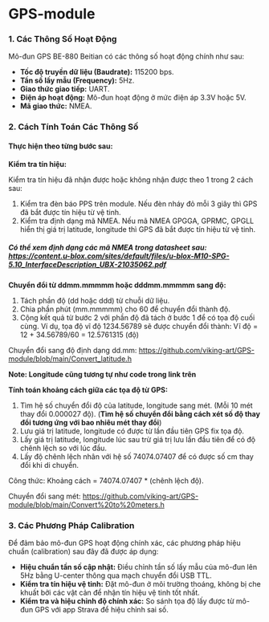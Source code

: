 # GPS-module
### 1. Các Thông Số Hoạt Động
Mô-đun GPS BE-880 Beitian có các thông số hoạt động chính như sau:
- **Tốc độ truyền dữ liệu (Baudrate):** 115200 bps.
- **Tần số lấy mẫu (Frequency):** 5Hz.
- **Giao thức giao tiếp:** UART.
- **Điện áp hoạt động:** Mô-đun hoạt động ở mức điện áp 3.3V hoặc 5V.
- **Mã giao thức:** NMEA.

### 2. Cách Tính Toán Các Thông Số

#### Thực hiện theo từng bước sau:

**Kiểm tra tín hiệu:**

Kiểm tra tín hiệu đã nhận được hoặc không nhận được theo 1 trong 2 cách sau:
1. Kiểm tra đèn báo PPS trên module. Nếu đèn nháy đỏ mỗi 3 giây thì GPS đã bắt được tín hiệu từ vệ tinh.
2. Kiểm tra định dạng mã NMEA. Nếu mã NMEA GPGGA, GPRMC, GPGLL hiển thị giá trị latitude, longitude thì GPS đã bắt được tín hiệu từ vệ tinh.

##### Có thể xem định dạng các mã NMEA trong datasheet sau: https://content.u-blox.com/sites/default/files/u-blox-M10-SPG-5.10_InterfaceDescription_UBX-21035062.pdf 

**Chuyển đổi từ ddmm.mmmmm hoặc dddmm.mmmmm sang độ:**
1. Tách phần độ (dd hoặc ddd) từ chuỗi dữ liệu.
2. Chia phần phút (mm.mmmmm) cho 60 để chuyển đổi thành độ.
3. Cộng kết quả từ bước 2 với phần độ đã tách ở bước 1 để có tọa độ cuối cùng.
Ví dụ, tọa độ vĩ độ 1234.56789 sẽ được chuyển đổi thành:
Vĩ độ = 12 + 34.56789/60 = 12.5761315 (độ)

Chuyển đổi sang độ định dạng dd.mm:
https://github.com/viking-art/GPS-module/blob/main/Convert_latitude.h

**Note: Longitude cũng tương tự như code trong link trên**

**Tính toán khoảng cách giữa các tọa độ từ GPS:** 
1. Tìm hệ số chuyển đổi độ của latitude, longitude sang mét. (Mỗi 10 mét thay đổi 0.000027 độ). (**Tìm hệ số chuyển đổi bằng cách xét số độ thay đổi tương ứng với bao nhiêu mét thay đổi**)
2. Lưu giá trị latitude, longitude có được từ lần đầu tiên GPS fix tọa độ.
3. Lấy giá trị latitude, longitude lúc sau trừ giá trị lưu lần đầu tiên để có độ chênh lệch so với lúc đầu.
4. Lấy độ chênh lệch nhân với hệ số 74074.07407 để có được số cm thay đổi khi di chuyển.

Công thức:
Khoảng cách = 74074.07407 * (chênh lệch độ).

Chuyển đổi sang mét:
https://github.com/viking-art/GPS-module/blob/main/Convert%20to%20meters.h

### 3. Các Phương Pháp Calibration
Để đảm bảo mô-đun GPS hoạt động chính xác, các phương pháp hiệu chuẩn (calibration) sau đây đã được áp dụng:
- **Hiệu chuẩn tần số cập nhật:** Điều chỉnh tần số lấy mẫu của mô-đun lên 5Hz bằng U-center thông qua mạch chuyển đổi USB TTL.
- **Kiểm tra tín hiệu vệ tinh:** Đặt mô-đun ở môi trường thoáng, không bị che khuất bởi các vật cản để nhận tín hiệu vệ tinh tốt nhất.
- **Kiểm tra và hiệu chỉnh độ chính xác:** So sánh tọa độ lấy được từ mô-đun GPS với app Strava để  hiệu chỉnh sai số.

